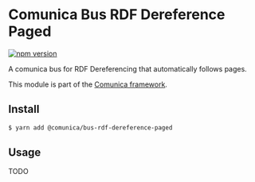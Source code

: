 # Comunica Bus RDF Dereference Paged

[![npm version](https://badge.fury.io/js/%40comunica%2Fbus-rdf-dereference-paged.svg)](https://www.npmjs.com/package/@comunica/bus-rdf-dereference-paged)

A comunica bus for RDF Dereferencing that automatically follows pages.

This module is part of the [Comunica framework](https://github.com/comunica/comunica).

## Install

```bash
$ yarn add @comunica/bus-rdf-dereference-paged
```

## Usage

TODO
